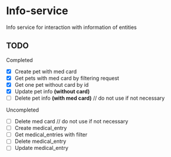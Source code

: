 # Info-service
Info service for interaction with information of entities

## TODO
Completed
- [X] Create pet with med card
- [X] Get pets with med card by filtering request
- [X] Get one pet without card by id
- [X] Update pet info **(without card)**
- [ ] Delete pet info **(with med card)** // do not use if not necessary

Uncompleted
- [ ] Delete med card // do not use if not necessary
- [ ] Create medical_entry
- [ ] Get medical_entries with filter
- [ ] Delete medical_entry
- [ ] Update medical_entry
